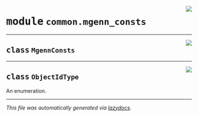 <!-- markdownlint-disable -->

<a href="../common/mgenn_consts.py#L0"><img align="right" style="float:right;" src="https://img.shields.io/badge/-source-cccccc?style=flat-square"></a>

# <kbd>module</kbd> `common.mgenn_consts`






---

<a href="../common/mgenn_consts.py#L4"><img align="right" style="float:right;" src="https://img.shields.io/badge/-source-cccccc?style=flat-square"></a>

## <kbd>class</kbd> `MgennConsts`








---

<a href="../common/mgenn_consts.py#L10"><img align="right" style="float:right;" src="https://img.shields.io/badge/-source-cccccc?style=flat-square"></a>

## <kbd>class</kbd> `ObjectIdType`
An enumeration. 







---

_This file was automatically generated via [lazydocs](https://github.com/ml-tooling/lazydocs)._
